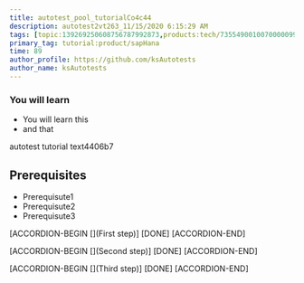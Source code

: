 ```yaml
---
title: autotest_pool_tutorialCo4c44
description: autotest2vt263_11/15/2020 6:15:29 AM
tags: [topic:139269250608756787992873,products:tech/73554900100700000996,tutorial:experience/advanced]
primary_tag: tutorial:product/sapHana
time: 89
author_profile: https://github.com/ksAutotests
author_name: ksAutotests
---
```

### You will learn
- You will learn this
- and that

autotest tutorial text4406b7

## Prerequisites
- Prerequisute1
- Prerequisute2
- Prerequisute3

[ACCORDION-BEGIN [](First step)]
[DONE]
[ACCORDION-END]

[ACCORDION-BEGIN [](Second step)]
[DONE]
[ACCORDION-END]

[ACCORDION-BEGIN [](Third step)]
[DONE]
[ACCORDION-END]

